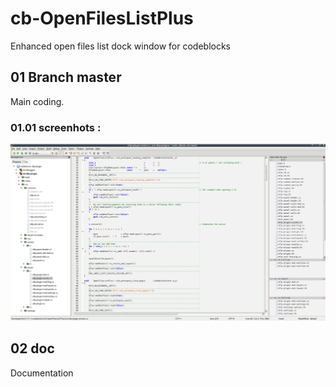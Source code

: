 cb-OpenFilesListPlus
====================

Enhanced open files list dock window for codeblocks

## 01 Branch master

Main coding.

### 01.01 screenhots :

![scr-001](https://github.com/earlgrey-bis/cb-OpenFilesListPlus/blob/doc/scr/screenshot-001.png "screenshot-001.png")

## 02 doc

Documentation
